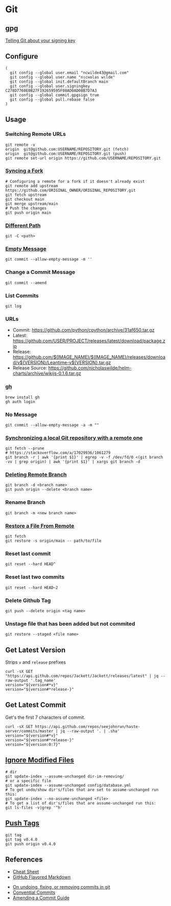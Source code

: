# Git

## gpg

[Telling Git about your signing key](https://docs.github.com/en/github/authenticating-to-github/telling-git-about-your-signing-key)

## Configure

```shell
(
  git config --global user.email "ncwilde43@gmail.com"
  git config --global user.name "nιcнolaѕ wιlde"
  git config --global init.defaultBranch main
  git config --global user.signingkey C278D7760E0B27F192659595F08AD0AD08B7D7A3
  git config --global commit.gpgsign true
  git config --global pull.rebase false
)
```

## Usage

### Switching Remote URLs

```shell
git remote -v
origin  git@github.com:USERNAME/REPOSITORY.git (fetch)
origin  git@github.com:USERNAME/REPOSITORY.git (push)
git remote set-url origin https://github.com/USERNAME/REPOSITORY.git
```

### [Syncing a Fork](https://docs.github.com/en/github/collaborating-with-issues-and-pull-requests/syncing-a-fork)

```shell
# Configuring a remote for a fork if it doesn't already exist
git remote add upstream https://github.com/ORIGINAL_OWNER/ORIGINAL_REPOSITORY.git
git fetch upstream
git checkout main
git merge upstream/main
# Push the changes
git push origin main
```

### [Different Path](https://git-scm.com/docs/git#Documentation/git.txt--Cltpathgt)

```shell
git -C <path>
```

### [Empty Message](https://stackoverflow.com/a/17365487/1061279)

```shell
git commit --allow-empty-message -m ''
```

### Change a Commit Message

```shell
git commit --amend
```

### List Commits

```shell
git log
```

### URLs

* Commit: https://github.com/python/cpython/archive/31af650.tar.gz
* Latest: https://github.com/USER/PROJECT/releases/latest/download/package.zip
* Release: https://github.com/$(IMAGE_NAME)/$(IMAGE_NAME)/releases/download/v${VERSION}/Leantime-v${VERSION}.tar.gz
* Release Source: https://github.com/nicholaswilde/helm-charts/archive/wikijs-0.1.6.tar.gz

### [gh](https://github.com/cli/cli)

```shell
brew install gh
gh auth login
```

### No Message

```shell
git commit --allow-empty-message -a -m ""
```

### [Synchronizing a local Git repository with a remote one](https://stackoverflow.com/a/15124916/1061279)

```shell
git fetch --prune
# https://stackoverflow.com/a/17029936/1061279
git branch -r | awk '{print $1}' | egrep -v -f /dev/fd/0 <(git branch -vv | grep origin) | awk '{print $1}' | xargs git branch -d
```

### [Deleting Remote Branch](https://www.git-tower.com/learn/git/faq/delete-remote-branch/)

```shell
git branch -d <branch name>
git push origin --delete <branch name>
```

### Rename Branch

```shell
git branch -m <new branch name>
```

### [Restore a File From Remote](https://stackoverflow.com/a/58019011/1061279)

```shell
git fetch
git restore -s origin/main -- path/to/file
```

### Reset last commit

```shell
git reset --hard HEAD^
```

### Reset last two commits

```shell
git reset --hard HEAD~2
```

### Delete Github Tag

```shell
git push --delete origin <tag name>
```

### Unstage file that has been added but not commited

```shell
git restore --staged <file name>
```

## Get Latest Version

Strips `v` and `release` prefixes

```shell
curl -sX GET "https://api.github.com/repos/Jackett/Jackett/releases/latest" | jq --raw-output '.tag_name'
version="${version#*v}"
version="${version#*release-}"
```

## Get Latest Commit

Get's the first 7 characters of commit.

```shell
curl -sX GET https://api.github.com/repos/seejohnrun/haste-server/commits/master | jq --raw-output '. | .sha'
version="${version#*v}"
version="${version#*release-}"
version="${version:0:7}"
```

## [Ignore Modified Files][2]

```shell
# dir
git update-index --assume-unchanged dir-im-removing/
# or a specific file
git update-index --assume-unchanged config/database.yml
# To get undo/show dir's/files that are set to assume-unchanged run this:
git update-index --no-assume-unchanged <file>
# To get a list of dir's/files that are assume-unchanged run this:
git ls-files -v|grep '^h'
```

## [Push Tags][1]

```shell
git tag
git tag v0.4.0
git push origin v0.4.0
```

## References

* [Cheat Sheet](https://github.com/tiimgreen/github-cheat-sheet)
* [GitHub Flavored Markdown](https://github.github.com/gfm/)
- [On undoing, fixing, or removing commits in git](https://sethrobertson.github.io/GitFixUm/fixup.html)
- [Convential Commits](https://www.conventionalcommits.org/en/v1.0.0/)
- [Amending a Commit Guide](https://github.com/RichardLitt/knowledge/blob/master/github/amending-a-commit-guide.md)

[1]: https://stackoverflow.com/a/5195913
[2]: https://stackoverflow.com/a/761116
